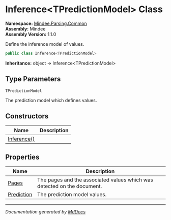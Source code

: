 ﻿<!--  
  <auto-generated>   
    The contents of this file were generated by a tool.  
    Changes to this file may be list if the file is regenerated  
  </auto-generated>   
-->

# Inference\<TPredictionModel\> Class

**Namespace:** [Mindee.Parsing.Common](../index.md)  
**Assembly:** Mindee  
**Assembly Version:** 1.1.0

Define the inference model of values.

```csharp
public class Inference<TPredictionModel>
```

**Inheritance:** object → Inference\<TPredictionModel\>

## Type Parameters

`TPredictionModel`

The prediction model which defines values.

## Constructors

| Name                                 | Description |
| ------------------------------------ | ----------- |
| [Inference()](constructors/index.md) |             |

## Properties

| Name                                   | Description                                                             |
| -------------------------------------- | ----------------------------------------------------------------------- |
| [Pages](properties/Pages.md)           | The pages and the associated values which was detected on the document. |
| [Prediction](properties/Prediction.md) | The prediction model values.                                            |

___

*Documentation generated by [MdDocs](https://github.com/ap0llo/mddocs)*
